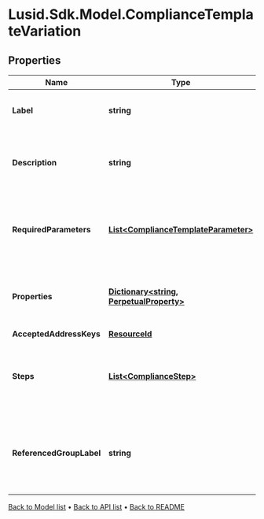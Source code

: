 # Lusid.Sdk.Model.ComplianceTemplateVariation

## Properties

Name | Type | Description | Notes
------------ | ------------- | ------------- | -------------
**Label** | **string** | Label of a Compliance Template Variation | 
**Description** | **string** | The description of the Compliance Template Variation | 
**RequiredParameters** | [**List&lt;ComplianceTemplateParameter&gt;**](ComplianceTemplateParameter.md) | A parameter required by a Compliance Template Variation | 
**Properties** | [**Dictionary&lt;string, PerpetualProperty&gt;**](PerpetualProperty.md) | Properties associated with the Compliance Template Variation | 
**AcceptedAddressKeys** | [**ResourceId**](ResourceId.md) |  | 
**Steps** | [**List&lt;ComplianceStep&gt;**](ComplianceStep.md) | The steps expressed in this template, with their required parameters | 
**ReferencedGroupLabel** | **string** | The label of a given referenced group in a Compliance Rule Template Variation | [optional] 

[Back to Model list](../README.md#documentation-for-models) &#8226; [Back to API list](../README.md#documentation-for-api-endpoints) &#8226; [Back to README](../README.md)

